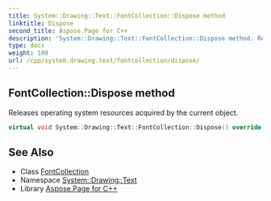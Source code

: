 ```yaml
---
title: System::Drawing::Text::FontCollection::Dispose method
linktitle: Dispose
second_title: Aspose.Page for C++
description: 'System::Drawing::Text::FontCollection::Dispose method. Releases operating system resources acquired by the current object in C++.'
type: docs
weight: 100
url: /cpp/system.drawing.text/fontcollection/dispose/
---
```

## FontCollection::Dispose method


Releases operating system resources acquired by the current object.

```cpp
virtual void System::Drawing::Text::FontCollection::Dispose() override
```

## See Also

* Class [FontCollection](../)
* Namespace [System::Drawing::Text](../../)
* Library [Aspose.Page for C++](../../../)
